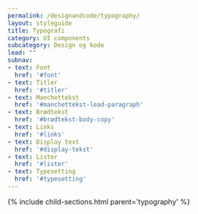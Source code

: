 ```yaml
---
permalink: /designandcode/typography/
layout: styleguide
title: Typografi
category: UI components
subcategory: Design og kode
lead: ""
subnav:
- text: Font
  href: '#font'
- text: Titler
  href: '#titler'
- text: Manchettekst
  href: '#manchettekst-lead-paragraph'
- text: Brødtekst
  href: '#brødtekst-body-copy'
- text: Links
  href: '#links'
- text: Display text
  href: '#display-tekst'
- text: Lister
  href: '#lister'
- text: Typesetting
  href: '#typesetting'
---
```


{% include child-sections.html parent='typography' %}
